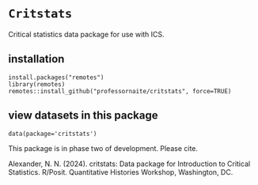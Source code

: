 # `Critstats`
Critical statistics data package for use with ICS.
 
## installation
```{r}
install.packages("remotes")
library(remotes)
remotes::install_github("professornaite/critstats", force=TRUE)
```

## view datasets in this package
```{r}
data(package='critstats')
```

This package is in phase two of development. Please cite.

Alexander, N. N. (2024). critstats: Data package for Introduction to Critical Statistics. R/Posit. Quantitative Histories Workshop, Washington, DC.

